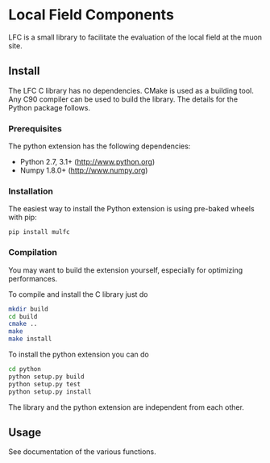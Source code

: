 Local Field Components
======================

LFC is a small library to facilitate the evaluation of the local field at the muon site. 


Install
-------

The LFC C library has no dependencies. CMake is used as a building tool.
Any C90 compiler can be used to build the library.
The details for the Python package follows.

### Prerequisites

The python extension has the following dependencies:

* Python 2.7, 3.1+      (http://www.python.org)
* Numpy 1.8.0+          (http://www.numpy.org)


### Installation

The easiest way to install the Python extension is using pre-baked
wheels with pip:

    pip install mulfc

### Compilation

You may want to build the extension yourself, especially for optimizing performances.

To compile and install the C library just do

```bash
mkdir build
cd build
cmake ..
make
make install
```

To install the python extension you can do

```bash
cd python
python setup.py build
python setup.py test
python setup.py install
```

The library and the python extension are independent from each other.

Usage
-----

See documentation of the various functions.
